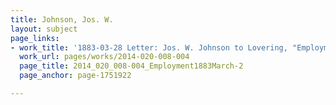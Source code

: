 ```yaml
---
title: Johnson, Jos. W.
layout: subject
page_links:
- work_title: '1883-03-28 Letter: Jos. W. Johnson to Lovering, "Employment," 2014.020.008-004'
  work_url: pages/works/2014-020-008-004
  page_title: 2014_020_008-004_Employment1883March-2
  page_anchor: page-1751922

---
```

